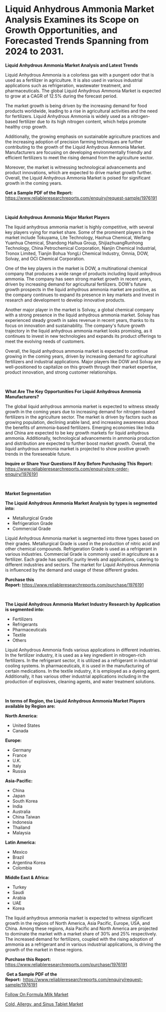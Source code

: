 <p><h1>Liquid Anhydrous Ammonia Market Analysis Examines its Scope on Growth Opportunities, and Forecasted Trends Spanning from 2024 to 2031.</h1></p><p><strong>Liquid Anhydrous Ammonia Market Analysis and Latest Trends</strong></p>
<p><p>Liquid Anhydrous Ammonia is a colorless gas with a pungent odor that is used as a fertilizer in agriculture. It is also used in various industrial applications such as refrigeration, wastewater treatment, and pharmaceuticals. The global Liquid Anhydrous Ammonia Market is expected to grow at a CAGR of 12.5% during the forecast period.</p><p>The market growth is being driven by the increasing demand for food products worldwide, leading to a rise in agricultural activities and the need for fertilizers. Liquid Anhydrous Ammonia is widely used as a nitrogen-based fertilizer due to its high nitrogen content, which helps promote healthy crop growth.</p><p>Additionally, the growing emphasis on sustainable agriculture practices and the increasing adoption of precision farming techniques are further contributing to the growth of the Liquid Anhydrous Ammonia Market. Manufacturers are focusing on developing environmentally friendly and efficient fertilizers to meet the rising demand from the agriculture sector.</p><p>Moreover, the market is witnessing technological advancements and product innovations, which are expected to drive market growth further. Overall, the Liquid Anhydrous Ammonia Market is poised for significant growth in the coming years.</p></p>
<p><strong>Get a Sample PDF of the Report:&nbsp;</strong> <a href="https://www.reliableresearchreports.com/enquiry/request-sample/1976191">https://www.reliableresearchreports.com/enquiry/request-sample/1976191</a></p>
<p>&nbsp;</p>
<p><strong>Liquid Anhydrous Ammonia Major Market Players</strong></p>
<p><p>The liquid anhydrous ammonia market is highly competitive, with several key players vying for market share. Some of the prominent players in the market include Tokuyama, Lite Technology, Haohua Chemical, Weifang Yuanhua Chemical, Shandong Haihua Group, ShijiazhuangRunhong Technology, China Petrochemical Corporation, Nanjin Chemical Industrial, Tronox Limited, Tianjin Bohua YongLi Chemical Industry, Omnia, DOW, Solvay, and OCI Chemical Corporation.</p><p>One of the key players in the market is DOW, a multinational chemical company that produces a wide range of products including liquid anhydrous ammonia. The company has seen strong market growth in recent years, driven by increasing demand for agricultural fertilizers. DOW's future growth prospects in the liquid anhydrous ammonia market are positive, as the company continues to expand its presence in key markets and invest in research and development to develop innovative products.</p><p>Another major player in the market is Solvay, a global chemical company with a strong presence in the liquid anhydrous ammonia market. Solvay has experienced steady growth in sales revenue in recent years, thanks to its focus on innovation and sustainability. The company's future growth trajectory in the liquid anhydrous ammonia market looks promising, as it continues to invest in new technologies and expands its product offerings to meet the evolving needs of customers.</p><p>Overall, the liquid anhydrous ammonia market is expected to continue growing in the coming years, driven by increasing demand for agricultural fertilizers and industrial applications. Major players like DOW and Solvay are well-positioned to capitalize on this growth through their market expertise, product innovation, and strong customer relationships.</p></p>
<p>&nbsp;</p>
<p><strong>What Are The Key Opportunities For Liquid Anhydrous Ammonia Manufacturers?</strong></p>
<p><p>The global liquid anhydrous ammonia market is expected to witness steady growth in the coming years due to increasing demand for nitrogen-based fertilizers in the agriculture sector. The market is driven by factors such as growing population, declining arable land, and increasing awareness about the benefits of ammonia-based fertilizers. Emerging economies like India and China are expected to be key growth markets for liquid anhydrous ammonia. Additionally, technological advancements in ammonia production and distribution are expected to further boost market growth. Overall, the liquid anhydrous ammonia market is projected to show positive growth trends in the foreseeable future.</p></p>
<p><strong>Inquire or Share Your Questions If Any Before Purchasing This Report:</strong> <a href="https://www.reliableresearchreports.com/enquiry/pre-order-enquiry/1976191">https://www.reliableresearchreports.com/enquiry/pre-order-enquiry/1976191</a></p>
<p>&nbsp;</p>
<p><strong>Market Segmentation</strong></p>
<p><strong>The Liquid Anhydrous Ammonia Market Analysis by types is segmented into:</strong></p>
<p><ul><li>Metallurgical Grade</li><li>Refrigeration Grade</li><li>Commercial Grade</li></ul></p>
<p><p>Liquid Anhydrous Ammonia market is segmented into three types based on their grades. Metallurgical Grade is used in the production of nitric acid and other chemical compounds. Refrigeration Grade is used as a refrigerant in various industries. Commercial Grade is commonly used in agriculture as a fertilizer. Each grade has specific purity levels and applications, catering to different industries and sectors. The market for Liquid Anhydrous Ammonia is influenced by the demand and usage of these different grades.</p></p>
<p><strong>Purchase this Report:&nbsp;</strong><a href="https://www.reliableresearchreports.com/purchase/1976191">https://www.reliableresearchreports.com/purchase/1976191</a></p>
<p>&nbsp;</p>
<p><strong>The Liquid Anhydrous Ammonia Market Industry Research by Application is segmented into:</strong></p>
<p><ul><li>Fertilizers</li><li>Refrigerants</li><li>Pharmaceuticals</li><li>Textile</li><li>Others</li></ul></p>
<p><p>Liquid Anhydrous Ammonia finds various applications in different industries. In the fertilizer industry, it is used as a key ingredient in nitrogen-rich fertilizers. In the refrigerant sector, it is utilized as a refrigerant in industrial cooling systems. In pharmaceuticals, it is used in the manufacturing of certain medications. In the textile industry, it is employed as a dyeing agent. Additionally, it has various other industrial applications including in the production of explosives, cleaning agents, and water treatment solutions.</p></p>
<p>&nbsp;</p>
<p><strong>In terms of Region, the Liquid Anhydrous Ammonia Market Players available by Region are:</strong></p>
<p>
    <p> <strong> North America: </strong>
        <ul>
            <li>United States</li>
            <li>Canada</li>
        </ul>
        </p> 
    <p> <strong> Europe: </strong>
        <ul>
            <li>Germany</li>
            <li>France</li>
            <li>U.K.</li>
            <li>Italy</li>
            <li>Russia</li>
        </ul>
        </p> 
    <p> <strong> Asia-Pacific: </strong>
        <ul>
            <li>China</li>
            <li>Japan</li>
            <li>South Korea</li>
            <li>India</li>
            <li>Australia</li>
            <li>China Taiwan</li>
            <li>Indonesia</li>
            <li>Thailand</li>
            <li>Malaysia</li>
        </ul>
        </p> 
    <p> <strong> Latin America: </strong>
        <ul>
            <li>Mexico</li>
            <li>Brazil</li>
            <li>Argentina Korea</li>
            <li>Colombia</li>
        </ul>
        </p> 
    <p> <strong> Middle East & Africa: </strong>
        <ul>
            <li>Turkey</li>
            <li>Saudi</li>
            <li>Arabia</li>
            <li>UAE</li>
            <li>Korea</li>
        </ul>
    </p>
    </p>
<p><p>The liquid anhydrous ammonia market is expected to witness significant growth in the regions of North America, Asia Pacific, Europe, USA, and China. Among these regions, Asia Pacific and North America are projected to dominate the market with a market share of 30% and 25% respectively. The increased demand for fertilizers, coupled with the rising adoption of ammonia as a refrigerant and in various industrial applications, is driving the growth of the market in these regions.</p></p>
<p><strong>Purchase this Report: </strong><a href="https://www.reliableresearchreports.com/purchase/1976191">https://www.reliableresearchreports.com/purchase/1976191</a></p>
<p>&nbsp;<strong>Get a Sample PDF of the Report:&nbsp;&nbsp;</strong><a href="https://www.reliableresearchreports.com/enquiry/request-sample/1976191">https://www.reliableresearchreports.com/enquiry/request-sample/1976191</a></p>
<p><strong></strong></p>
<p><p><a href="https://view.publitas.com/reportprime-1/follow-on-formula-milk-market-share-market-new-trends-analysis-report-by-type-by-application-by-end-use-by-region-and-segment-forecasts-2024-2031/">Follow On Formula Milk Market</a></p><p><a href="https://glittery-fuchsia-86a.notion.site/Cold-Allergy-and-Sinus-Tablet-Market-Growth-Market-Trends-COVID-19-Impact-and-Forecasts-for-per-afee7323ef1f4788bc594eb508268190">Cold, Allergy, and Sinus Tablet Market</a></p></p>